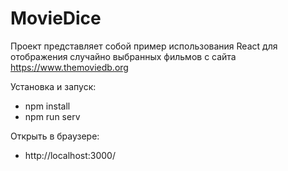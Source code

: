 # MovieDice
Проект представляет собой пример использования React для отображения случайно выбранных фильмов с сайта https://www.themoviedb.org

Установка и запуск:
* npm install
* npm run serv

Открыть в браузере:
* http://localhost:3000/
